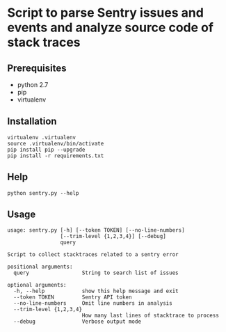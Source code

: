 # Script to parse Sentry issues and events and analyze source code of stack traces

## Prerequisites

- python 2.7
- pip
- virtualenv

## Installation

```
virtualenv .virtualenv
source .virtualenv/bin/activate
pip install pip --upgrade
pip install -r requirements.txt
```

## Help

```
python sentry.py --help
```

## Usage

```
usage: sentry.py [-h] [--token TOKEN] [--no-line-numbers]
                 [--trim-level {1,2,3,4}] [--debug]
                 query

Script to collect stacktraces related to a sentry error

positional arguments:
  query                 String to search list of issues

optional arguments:
  -h, --help            show this help message and exit
  --token TOKEN         Sentry API token
  --no-line-numbers     Omit line numbers in analysis
  --trim-level {1,2,3,4}
                        How many last lines of stacktrace to process
  --debug               Verbose output mode
```
